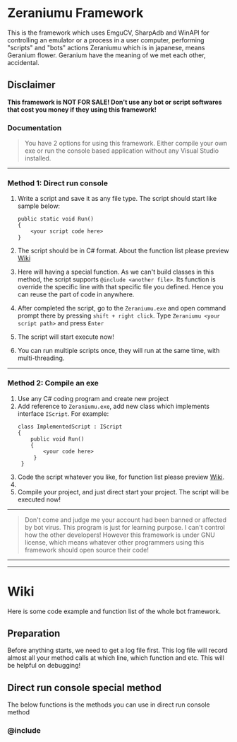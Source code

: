 # Zeraniumu Framework
This is the framework which uses EmguCV, SharpAdb and WinAPI for controlling an emulator or a process in a user computer, performing "scripts" and "bots" actions
Zeraniumu which is in japanese, means Geranium flower. Geranium have the meaning of we met each other, accidental.

## Disclaimer
**This framework is NOT FOR SALE! Don't use any bot or script softwares that cost you money if they using this framework!**

### Documentation
> You have 2 options for using this framework. Either compile your own exe or run the console based application without any Visual Studio installed.

---
### Method 1: Direct run console
1. Write a script and save it as any file type. The script should start like sample below:

    ```
    public static void Run()
    {
        <your script code here>
    }
    ```

2. The script should be in C# format. About the function list please preview [Wiki](#wiki)
3. Here will having a special function. As we can't build classes in this method, the script supports `@include <another file>`. Its function is override the specific line with that specific file you defined. Hence you can reuse the part of code in anywhere.
4. After completed the script, go to the `Zeraniumu.exe` and open command prompt there by pressing `shift + right click`. Type `Zeraniumu <your script path>` and press `Enter`
5. The script will start execute now!
6. You can run multiple scripts once, they will run at the same time, with multi-threading.
---
### Method 2: Compile an exe
1. Use any C# coding program and create new project
2. Add reference to `Zeraniumu.exe`, add new class which implements interface `IScript`. For example: 
   ```
   class ImplementedScript : IScript 
   { 
       public void Run() 
       { 
           <your code here> 
        } 
    }
    ```
3. Code the script whatever you like, for function list please preview [Wiki](#wiki).
4. 
5. Compile your project, and just direct start your project. The script will be executed now!
---
> Don't come and judge me your account had been banned or affected by bot virus. This program is just for learning purpose. I can't control how the other developers! However this framework is under GNU license, which means whatever other programmers using this framework should open source their code!
---
---
# Wiki
Here is some code example and function list of the whole bot framework.
## Preparation
Before anything starts, we need to get a log file first. This log file will record almost all your method calls at which line, which function and etc. This will be helpful on debugging!
## Direct run console special method
The below functions is the methods you can use in direct run console method
### @include <script file name>
This line will replaced with the file name you mention and reusable. Put it at the line you need to be override with the code in another file.
> Example:
```
@include anotherScript.txt
```
### @using <namespace>
This line will be replaced with normal C# using, current limitation will be only supporting the dll which is same name with namespace.
Will be upgraded to more flexible for this, but need time as I'm not quite free
> Example：
```
@using System.Threading;
```
### SharedBag
This class should be used to share resources between different asynchronized running scripts. However use it carefully as this might making the scripts running into trouble! The data stored is with thread-safe dictionary provided by Microsoft hence you don't need to worry about thread problem, just need to make sure the scripts able to get what they need in the right time!
> Example:
```
SharedBag.SaveValue("PublicInteger", 10);//Create new value
SharedBag.SaveValue("PublicInteger", 30);//Modify Value
SharedBag.GetValue<int>("PublicInteger");//Get value as int
SharedBag.DeleteValue<int>("PublicInteger");//Delete value and receive it's last result
```

---
## Log
> Example:
```
var logger = new Log();
```
Here you can add a richtextbox for showing some 'non-private' logs to let users know what is going on in the script.
> Example:
```
var logger = new Log(richTextBox1);
```
** *now, we get our log file done. We have to attach this log file to controller before we really use it.* **

After attached, you can use the functions below!

### WriteLog
Write a public log which will shows in the richtextbox, if setted. If not setted it will shows in Console. The log will be written into log file too!
> Example:
```
logger.WriteLog("Some logs with green color!", Color.Green);

logger.WriteLog("Some logs with default color!");
```

### WritePrivateLog
Write a log to log file ONLY.
> Example:
```
logger.WritePrivateLog("You can only see me in file!");
```

> The logs will be written in a fixed format:\
[23:18:27]: [SetLogPath|60]: Log Path Setted: Profile\Bot\Log\2020_10_15_23_18_27.log\
which will be [time]: [caller|line number]: Log

---
# Controller
We need to prepare the `Controller` for controlling your target. Here we have two default controllers which is `EmulatorController` and `ProcessController`. 

Here are some shared functions which both controller have.

### PrepairOCR
Prepair OCR traineddata. As we use EmguCV, our OCR will use Tesseract. Here the trainneddata will be automatically downloaded from gitub.
> Example:
```
core.PrepairOCR("eng");
```
### Screenshot
We will need to get the screenshot for processing like find image or colors.
> Example:
```
var iimagedata = core.Screenshot();
```
---

## EmulatorController
> Example:
```
var core = new EmulatorController(logger); //Attach log to the emulator controller
```
You may add a panel for docking the emulator inside it to prevent user's dirty hand affected script running.
> Example:
```
var core = new EmulatorController(logger, panel1);//Attach log and dock panel to emulator controller
```
### StartEmulator
After attaching the controller, we can now start our detected emulator installed in PC. It will automatically find already started emulator too.
> Example:
```
core.StartEmulator();
```
### ConnectEmulator
While starting the emulator, we have to hook with our emulator, like adb, minitouch and etc.
> Example:
```
core.ConnectEmulator();
```

### Dock
If we had attached the dock panel above， we can now call this function to dock our emulator inside the panel.
> Example:
```
core.Dock();
```

### Undock
If we want to undock the emulator from panel, just call this function.
> Example:
```
core.UnDock();
```

### GameIsForeground
We can check our game is at foreground or not by calling this function. Return true if yes and false if no.
> Example:
```
var booleanValue = core.GameIsForeground("com.package.name");
```
### StartGame
If we checked our game is not at foreground, we might need to start the game. You can use this adb command to get the game's activity name and package name: `dumpsys window windows | find /I 'mCurrentFocus'`
> Example:
```
core.StartGame("com.package.name", "com.activity.name");
```

### KillGame
We might need to exit the game sometimes.
> Example:
```
core.KillGame("com.package.name");
```

### Tap
Sending tap to emulator. The point won't really accurate, it will contains some random to avoid bot detection.
> Example:
```
core.Tap(new Point(0,0));
```
### Swipe
Sending swipe from one location to another in emulator. The swipe will not be perfect to avoid bot detection.
> Example:
```
core.Swipe(new Point(0,0), new Point(100,100), 3000);
//Swipe from point 0,0 to 100, 100 in 3 seconds
```
### LongTap
Sending a long touch to emulator. The point won't be accurate to avoid bot detection.
> Example:
```
core.LongTap(new Point(0,0), 3000);
//Send a long tap on point 0,0 with 3 seconds
```
### SendText
Send a sentence or text to emulator. This function will simulate a person using somekind of dictionary keyboard typing to avoid bot detection.
```
core.SendText("A long long text!");
```

### Hide System Bar
Use this to hide the android's top system bar
```
core.CloseSystemBar();
```

### Show System Bar
Use this to show the android's top system bar back
```
core.OpenSystemBar();
```

### Open Play Store
Use this to open spefific application download page from playstore.
```
core.OpenPlayStore("com.package.name");
```

### Settings
Here is some settings can be used in EmulatorController
| Setting               | Default                             | Type                       | Decription                                                                                                                                       |
|-----------------------|-------------------------------------|----------------------------|--------------------------------------------------------------------------------------------------------------------------------------------------|
| ResizeScreenshot      | true                                | bool                       | Check if the framework should crop the captured image to prefered size. Usefull in different situation to switch crop the image or not doing so. |
| EmulatorCaptureMethod | EmulatorCaptureMethod.WinApiCapture | enum EmulatorCaptureMethod | Define how the framework capture screenshots. Change this if you get a black image.                                                              |
| TapScale              | 1                                   | double                     | Scale up or down the tap position. Will be usefull in some devices or emulators                                                                  |
| MinitouchPath  | adb\minitouch | string | The minitouch file location. By default this no need changes as the zip in release contains it.                              |
| AdbPath        | adb           | string | The adb file path. By default this no need changes as the zip in release contains it.                                        |
| KeepBackground | true          | bool   | Used to check if we need to kept the bot running on background. Used for multiple purpose like capturing screenshots and etc |

---
---
## ProcessController
Above controller will only communicate with android emulators. If we need communicate with other processes, we should use this. However `ProcessController` is always not recommanded as games or application able to scan what application is running in background, which might easily get caught!
> Example:
```
var core = new ProcessController(logger, "path to your process installed", "the process name", "optional startup arguments"); //Attach log to the process controller
```

### StartProcess
Start the process and attach it with our bot.
> Example:
```
core.StartProcess();
```
### KillProcess
Kill the attached process. If no process is attached, this will do nothing!
> Example:
```
core.KillProcess();
```

### Check Process Alive
Check if attached process is still responding or alive (Haven't get killed)
> Example:
```
var booleanValue = core.ProcessAlive();
```

### LeftClick
Send left click. This will 'hijack' our lovely user's mouse cursor! Will automatically add randoms to avoid bot detecton.
> Example:
```
core.LeftClick(new Point(location));
```

### RightClick
Send right click. This will 'hijack' our lovely user's mouse cursor! Will automatically add randoms to avoid bot detecton.
> Example:
```
core.RightClick(new Point(location));
```

### DoubleClick
Send double click (left click). This will 'hijack' our lovely user's mouse cursor! Will automatically add randoms to avoid bot detecton.
> Example:
```
core.DoubleClick(new Point(location));
```

### MoveMouse
Move mouse to specific location. This will 'hijack' our lovely user's mouse cursor! Will automatically add randoms to avoid bot detecton.
> Example:
```
core.MoveMouse(new Point(location));
```

### HoldLeft
Hold left button (Click down but no up). This have to use with MoveMouse as here you can't set the location to start hold left click.
> Example:
```
core.HoldLeft();
```

### ReleaseLeft
Release holded left button. You can add `Delay.Wait` and `MoveMouse` for dragging
> Example:
```
core.ReleaseLeft();
```

### HoldRight
Hold right button (Click down but no up). This have to use with MoveMouse as here you can't set the location to start hold right click.
> Example:
```
core.HoldRight();
```
### ReleaseRight
Release holded right button. You can add `Delay.Wait` and `MoveMouse` for dragging
> Example:
```
core.ReleaseRight();
```

### KeyboardPress
Press specific button but not releasing it.
> Example:
```
core.KeyboardPress(VirtualKeyCode.SPACE); //Press down spacebar button
```

### KeyboardRelease
Release keyboard press
> Example:
```
core.KeyboardRelease(VirtualKeyCode.SPACE); //Release previous spacebar button
```

### GetIntPtr
Get hWnd of process for setting up no mouse move clicks
> Example:
```
//Get default process.MainWindowHandle
var mainhWnd = core.GetIntPtr();
//Get deeper child hWnd from MainWindowHandle
mainhWnd = core.GetIntPtr("className", "string.Empty", main);
```

### GetChildrenPtrs
Get all child hWnd in the parent hWnd, return IEnumerable<IntPtr> 
> Example:
```
var listhWnd = core.GetChildrenPtrs(mainhWnd);
```

### SetIntPtr
Set the click will pass to the hWnd if ClickMethod is WinAPI
> Example:
```
core.SetIntPtr(mainhWnd);
```

### KeyboardType
Simulates keyboard typing
> Example:
```
core.KeyboardType("A sentence here");
```

### BlockInput
Lock user's mouse and keyboard. User can press `CTRL+ALT+DEL` to unlock
> Example:
```
core.BlockInput();
```

### Dispose
Unlock user's mouse and keyboard
> Example:
```
core.Dispose();
```

### Settings
Here is some settings can be used for the ProcessController to execute it's job.

| Setting       | Default                   | Type               | Decription                                                                                                                                                           |
|---------------|---------------------------|--------------------|----------------------------------------------------------------------------------------------------------------------------------------------------------------------|
| ClickScale    | 1                         | double             | It is used to scale up while clicking. Some devices might need to scale up or down to get it's click at the right position                                           |
| CaptureMethod | CaptureMethod.GDIPlus     | enum CaptureMethod | It is used to define how the framework should capture a screenshot. Change this if you get a black screen!                                                           |
| ClickMethod   | ClickMethod.RealMouseMove | enum ClickMethod   | You can choose how the framework performs its clicks. Using WinAPI or the real mouse moving for clicks. WinAPI can used for background however won't works everytime |

---
---
## Screenshot
The images are all in class `ScreenShot` by default. It contains EmguCV Image processing inside which is now packed nicely for easy usage.

### FindImage
After we get our screenshot, we might need to find image template. 
> Example: 
```
var listofpoints = iimagedata.FindImage(new ScreenShot("path\to\template.png", logger, xmlFile: false), true, 0.8);
if(listofpoints.Count() > 1) //Image match found
{
    //Bla bla bla
}
else
{
    //Not found
}
```

### Crop
Crop the image to smaller. Returns IImageData, which actually is Sceeenshot
> Example:
```
iimagedata.Crop(new Rectangle(0, 0, 10, 10));
//Crop image from point 0, 0 with width 10 and height 10
```

### ColorMatch
Check if the point is specific color
> Example:
```
var booleanValue = iimagedata.ColorMatch(new Point(165, 49), Color.FromArgb(11,5,27), 0.9);
```

### GetColor
Get the color of the point
> Example:
```
var color = iimagedata.GetColor(new Point(30, 30));
//Get color from point 30, 30
```

### FindColor
Find color exist in specific area of the image
> Example:
```
var colorLocation = iimagedata.FindColor(new Rectangle(80, 80, 100, 100), Color.Red, 0.8);
//Check area starts from point 80, 80 with width 100 and height 100 have red color. Match radius 0.8
```

### SaveXml
Save the image to xml format file
> Example
```
iimagedata.SaveXml("image.xml");
```

### SaveFile
Save the image to normal image
> Example:
```
iimagedata.SaveFile("image.png");
```

### ToBitmap
Convert the image to bitmap
> Example:
```
var bmp = iimagedata.ToBitmap();
```

### OCR
Recoginize text from image. Make sure you cropped the image which left the text area first before entering here! You should `prepareOCR` first in the controller before you can use this function.
> Example:
```
var text = iimagedata.OCR(core);
```

### Moved
Detect if the image have something moved. Return true if yes, else false.
> Example:
```
var lastimage = core.Screenshot();
if((iimagedata as Screenshot).Moved(lastimage))
{
    //Something moved
}
```


---
# RoadMap

Current supported emulators:
- [x] MEmu
- [ ] Nox
- [ ] Bluestack
- [ ] Droid4X
- [ ] ITools

> If any other emulators needed to be supported, let me know!

Buy me a cup of tea: <a href="https://paypal.me/PoH98?locale.x=en_US" rel="some text">Paypal</a>

